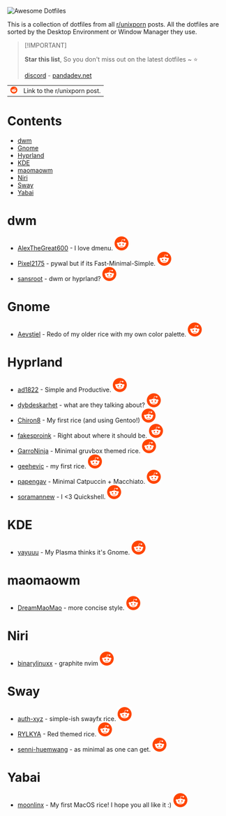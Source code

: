 ![Awesome Dotfiles](https://github.com/user-attachments/assets/03378437-efa3-4971-b4ec-de2b6aae484a)


This is a collection of dotfiles from all [r/unixporn](https://www.reddit.com/r/unixporn/) posts. All the dotfiles are sorted by the Desktop Environment or Window Manager they use.

> \[!IMPORTANT]
>
> **Star this list**, So you don't miss out on the latest dotfiles \~ ⭐️
>
> [discord](https://discord.gg/invite/Y7SbYphVw9) - [pandadev.net](https://pandadev.net)

<table>
  <tbody>
    <tr>
      <td>
        <img src="/assets/reddit.svg" width="16px"/>
      </td>
      <td>Link to the r/unixporn post.</td>
    </tr>
  </tbody>
</table>

# Contents

- [dwm](#dwm)
- [Gnome](#gnome)
- [Hyprland](#hyprland)
- [KDE](#kde)
- [maomaowm](#maomaowm)
- [Niri](#niri)
- [Sway](#sway)
- [Yabai](#yabai)

# dwm

- [AlexTheGreat600](https://github.com/AlexTheGreat600/personal-dotfiles) - I love dmenu. [![reddit][reddit]](https://www.reddit.com/r/unixporn/comments/1l4hm8r/dwm_i_love_dmenu/)
- [Pixel2175](https://github.com/pixel2175/dots) - pywal but if its Fast-Minimal-Simple. [![reddit][reddit]](https://www.reddit.com/r/unixporn/comments/1l8hmzh/walrs_pywal_but_if_its_fastminimalsimple_with_dwm/)
- [sansroot](https://github.com/sansroot/dwm-dots) - dwm or hyprland? [![reddit][reddit]](https://www.reddit.com/r/unixporn/comments/1l7s0ak/dwm_or_hyprland/)

# Gnome

- [Aevstiel](https://github.com/Aevstiel/Lycia-Dots/) - Redo of my older rice with my own color palette. [![reddit][reddit]](https://www.reddit.com/r/unixporn/comments/1l8j5au/oc_gnome_redo_of_my_older_rice_with_my_own_color/)

# Hyprland

- [ad1822](https://github.com/ad1822/hyprdots) - Simple and Productive. [![reddit][reddit]](https://www.reddit.com/r/unixporn/comments/1l858m2/hyprland_simple_and_productive/)
- [dybdeskarhet](https://github.com/dybdeskarphet/dotfiles) - what are they talking about? [![reddit][reddit]](https://www.reddit.com/r/unixporn/comments/1l9ofd5/hyprland_what_are_they_talking_about/)
- [Chiron8](https://github.com/Chiron8/Glaciera-Dots) - My first rice (and using Gentoo!) [![reddit][reddit]](https://www.reddit.com/r/unixporn/comments/1l6jpyz/hyprland_my_first_rice_and_using_gentoo/)
- [fakesproink](https://github.com/fakesproink/NixOS-Configuration) - Right about where it should be. [![reddit][reddit]](https://www.reddit.com/r/unixporn/comments/1l640yq/hyprland_right_about_where_it_should_be/)
- [GarroNinja](https://github.com/GarroNinja/gruvbox-hyprland) - Minimal gruvbox themed rice. [![reddit][reddit]](https://www.reddit.com/r/unixporn/comments/1l72g6n/hyprland_minimal_gruvbox_themed_rice/)
- [geehevic](https://github.com/geehevic/dotfiles) - my first rice. [![reddit][reddit]](https://www.reddit.com/r/unixporn/comments/1l9nguq/hyprland_my_first_rice/)
- [papengav](https://github.com/papengav/dotfiles) - Minimal Catpuccin + Macchiato. [![reddit][reddit]](https://www.reddit.com/r/unixporn/comments/1l7es0j/hyprland_minimal_catpuccin_macchiato/)
- [soramannew](https://github.com/caelestia-dots/shell) - I <3 Quickshell. [![reddit][reddit]](https://www.reddit.com/r/unixporn/comments/1l5ll27/hyprland_i_3_quickshell/)

# KDE

- [yayuuu](https://github.com/yayuuu/my-configs/) - My Plasma thinks it's Gnome. [![reddit][reddit]](https://www.reddit.com/r/unixporn/comments/1l96act/kde_my_plasma_thinks_its_gnome/)

# maomaowm

- [DreamMaoMao](https://github.com/DreamMaoMao/dotfile) - more concise style. [![reddit][reddit]](https://www.reddit.com/r/unixporn/comments/1l65s00/maomaowm_more_concise_style/)

# Niri

- [binarylinuxx](https://github.com/binarylinuxx/graphite-nvim) - graphite nvim [![reddit][reddit]](https://www.reddit.com/r/unixporn/comments/1l8b3vj/niri_graphite_ignis_widgets/)

# Sway

- [auth-xyz](https://github.com/auth-xyz/sway) - simple-ish swayfx rice. [![reddit][reddit]](https://www.reddit.com/r/unixporn/comments/1l7rm37/sway_simpleish_swayfx_rice/)
- [RYLKYA](https://github.com/RYLKYA/rylkya.dotfiles) - Red themed rice. [![reddit][reddit]](https://www.reddit.com/r/unixporn/comments/1l3xwpc/swayfx_red_themed_rice/)
- [senni-huemwang](https://github.com/senni-huemwang/dotfiles) - as minimal as one can get. [![reddit][reddit]](https://www.reddit.com/r/unixporn/comments/1l4ohod/sway_as_minimal_as_one_can_get/)

# Yabai

- [moonlinx](https://github.com/moonlinx/dotfiles) - My first MacOS rice! I hope you all like it :) [![reddit][reddit]](https://www.reddit.com/r/unixporn/comments/1l4eoyc/yabai_my_first_macos_rice_i_hope_you_all_like_it/)

[reddit]: /assets/reddit.svg
